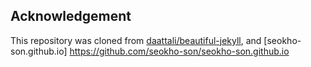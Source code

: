 ## Acknowledgement

This repository was cloned from [daattali/beautiful-jekyll](https://github.com/daattali/beautiful-jekyll), and [seokho-son.github.io] https://github.com/seokho-son/seokho-son.github.io
